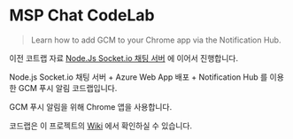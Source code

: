 
# MSP Chat CodeLab

> Learn how to add GCM to your Chrome app via the Notification Hub.

이전 코트랩 자료 [Node.Js Socket.io 채팅 서버](https://github.com/Shin-Dohyeoun/msp_node_session1) 에 이어서 진행합니다.



Node.js Socket.io 채팅 서버 + Azure Web App 배포 + Notification Hub 를 이용한 GCM 푸시 알림 코드랩입니다.



GCM 푸시 알림을 위해 Chrome 앱을 사용합니다.



코드랩은 이 프로젝트의 [Wiki](https://github.com/kyeongwan/NotificationhubToChromeApp/wiki) 에서 확인하실 수 있습니다. 
